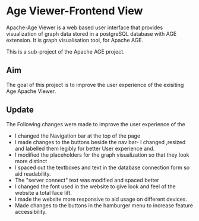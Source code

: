 
# Age Viewer-Frontend View


Apache-Age Viewer is a web based user interface that provides visualization of graph data stored in a postgreSQL database with AGE extension. It is graph visualisation tool, for Apache AGE.

This is a sub-project of the Apache AGE project.
## Aim


The goal of this project is to improve the user experience of the exisiting Age Apache Viewer.




## Update

The Following changes were made to improve the user experience of the 

- I changed the Navigation bar at the top of the page
- I made changes to the buttons beside the nav bar- I changed ,resized and labelled them legibly for better User experience and.
- I modified the placeholders for the graph visualization so that they look more distinct
- I spaced out the textboxes and text in the database connection form so aid readability.
- The "server connect" text was modified and spaced better 
- I changed the font used in the website to give look and feel of the website a total face lift.
- I made the website more responsive to aid usage on different devices.
- Made changes to the buttons in the hamburger menu to increase feature accessibility. 
